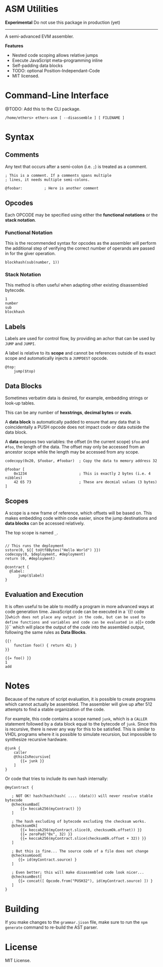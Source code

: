 ASM Utilities
=============

**Experimental** Do not use this package in production (yet)

-----

A semi-advanced EVM assembler.

**Features**

- Nested code scoping allows relative jumps
- Execute JavaScript meta-programming inline
- Self-padding data blocks
- TODO: optional Position-Independant-Code
- MIT licensed.

Command-Line Interface
======================

@TODO: Add this to the CLI package.

```
/home/ethers> ethers-asm [ --disassemble ] [ FILENAME ]
```

Syntax
======

Comments
--------

Any text that occurs after a semi-colon (i.e. `;`) is treated as a comment.

```
; This is a comment. If a comments spans multiple
; lines, it needs multiple semi-colons.

@foobar:          ; Here is another comment
```

Opcodes
-------

Each OPCODE may be specified using either the **functional notations** or
the **stack notation**.

### Functional Notation

This is the recommended syntax for opcodes as the assembler will perform
the additional step of verifying the correct number of operands are passed
in for the giver operation.

```
blockhash(sub(number, 1))
```

### Stack Notation

This method is often useful when adapting other existing disassembled
bytecode.

```
1
number
sub
blockhash
```

Labels
------

Labels are used for control flow, by providing an achor that can be used
by `JUMP` and `JUMPI`.

A label is relative to its **scope** and cannot be references outside of
its exact scope and automatically injects a `JUMPDEST` opcode.

```
@top:
    jump($top)
```

Data Blocks
-----------

Sometimes verbatim data is desired, for example, embedding strings or
look-up tables.

This can be any number of **hexstrings**, **decimal bytes** or **evals**.

A **data block** is automatically padded to ensure that any data that is
coincidentally a PUSH opcode does not impact code or data outside the
data block.

A **data** exposes two variables: the offset (in the current scope) `$foo`
and `#foo`, the length of the data. The offset may only be accessed from an
ancestor scope while the length may be accessed from any scope.

```
codecopy(0x20, $foobar, #foobar)  ; Copy the data to memory address 32

@foobar [
    0x1234                        ; This is exactly 2 bytes (i.e. 4 nibbles)
    42 65 73                      ; These are decmial values (3 bytes)
]
```

Scopes
------

A scope is a new frame of reference, which offsets will be based on. This
makes embedding code within code easier, since the jump destinations and
**data blocks** can be accessed relatively.

The top scope is named `_`.

```

// This runs the deployment
sstore(0, ${{ toUtf8Bytes("Hello World") }})
codecopy(0, $deployment, #deployment)
return (0, #deployment)

@contract {
  @label:
      jump($label)    
}
```

Evaluation and Execution
------------------------

It is often useful to be able to modify a program in more advanced ways
at code generation time. JavaScript code can be executed in a `{{! code }}``
which does not place any output in the code, but can be used to define
functions and variables and code can be evaluated in a ``{{= code }}``
which will place the output of the *code* into the assembled output, following
the same rules as **Data Blocks**.

```
{{!
    function foo() { return 42; }
}}

{{= foo() }}
1
add
```

Notes
=====

Because of the nature of script evaluation, it is possible to create
programs which cannot actually be assembled. The assembler will give
up after 512 attempts to find a stable organization of the code.

For example, this code contains a scope named `junk`, which is a `CALLER`
statement followed by a data block equal to the bytecode of `junk`. Since
this is recursive, there is never any way for this to be satisfied. This is
similar to VHDL programs where it is possible to simulate recursion, but
impossible to synthesize recursive hardware.

```
@junk {
    caller
    @thisIsRecursive[
       {{= junk }}
    ]
}
```

Or code that tries to include its own hash internally:

```
@myContract {

   ; NOT OK! hash(hash(hash( .... (data))) will never resolve stable bytecode
   @checksumBad[
       {{= keccak256(myContract) }}
   ]

   ; The hash excluding of bytecode excluding the checksum works.
   @checksumOk[
       {{= keccak256(myContract.slice(0, checksumOk.offset)) }}
       {{= zeroPad("0x", 32) }}
       {{= keccak256(myContract.slice(checksumOk.offset + 32)) }}
   ]

   ; But this is fine... The source code of a file does not change
   @checksumGood[
      {{= id(myContract.source) }
   ]

   ; Even better; this will make disassembled code look nicer...
   @checksumBest[
      {{= concat([ Opcode.from("PUSH32"), id(myContract.source) ]) }
   ]
}
```

Building
========

If you make changes to the `grammar.jison` file, make sure to run the `npm generate`
command to re-build the AST parser.

License
=======

MIT License.
